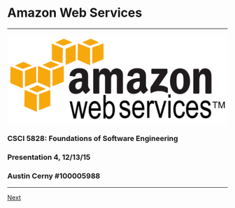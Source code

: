 # Amazon Web Services

***
![Alt text](https://github.com/AustinCerny/CSCI582_Presentation4/blob/master/web1.PNG)

### CSCI 5828: Foundations of Software Engineering
### Presentation 4, 12/13/15
### Austin Cerny #100005988

***
  
[Next](https://github.com/AustinCerny/CSCI582_Presentation4/blob/master/slide02.md)
